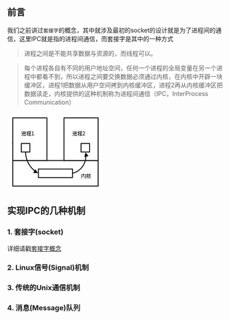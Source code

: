 ## 前言

我们之前讲过`套接字`的概念，其中就涉及最初的socket的设计就是为了进程间的通信，这里IPC就是指的进程间通信，而套接字是其中的一种方式

> 进程之间是不能共享数据与资源的，而线程可以。

> 每个进程各自有不同的用户地址空间，任何一个进程的全局变量在另一个进程中都看不到，所以进程之间要交换数据必须通过内核，在内核中开辟一块缓冲区，进程1把数据从用户空间拷到内核缓冲区，进程2再从内核缓冲区把数据读走，内核提供的这种机制称为进程间通信（IPC，InterProcess Communication）

![1](../images/ipc/ipc.webp)

## 实现IPC的几种机制

### 1. 套接字(socket)

详细请戳[套接字概念](./socket.md)

### 2. Linux信号(Signal)机制

### 3. 传统的Unix通信机制

### 4. 消息(Message)队列
